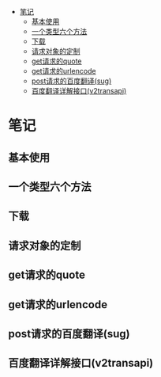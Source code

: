 <!-- TOC -->
* [笔记](#)
  * [基本使用](#)
  * [一个类型六个方法](#)
  * [下载](#)
  * [请求对象的定制](#)
  * [get请求的quote](#getquote)
  * [get请求的urlencode](#geturlencode)
  * [post请求的百度翻译(sug)](#post--sug-)
  * [百度翻译详解接口(v2transapi)](#--v2transapi-)
<!-- TOC -->

# 笔记
## 基本使用

## 一个类型六个方法

## 下载

## 请求对象的定制

## get请求的quote

## get请求的urlencode

## post请求的百度翻译(sug)

## 百度翻译详解接口(v2transapi)

